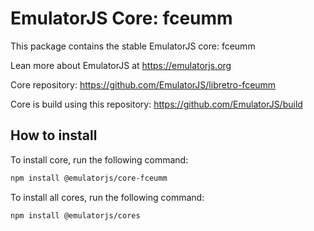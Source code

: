 # EmulatorJS Core: fceumm

This package contains the stable EmulatorJS core: fceumm

Lean more about EmulatorJS at https://emulatorjs.org

Core repository:
https://github.com/EmulatorJS/libretro-fceumm

Core is build using this repository:
https://github.com/EmulatorJS/build

## How to install

To install core, run the following command:

```bash
npm install @emulatorjs/core-fceumm
```
To install all cores, run the following command:

```bash
npm install @emulatorjs/cores
```

